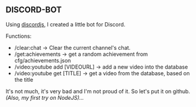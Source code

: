 ## DISCORD-BOT
Using [discordjs](https://github.com/hydrabolt/discord.js), I created a little bot for Discord.

Functions:
- /clear:chat 					-> Clear the current channel's chat.
- /get:achievements 			-> get a random achievement from cfg/achievements.json
- /video:youtube add [VIDEOURL] -> add a new video into the database
- /video:youtube get [TITLE] 	-> get a video from the database, based on the title

It's not much, it's very bad and I'm not proud of it. So let's put it on github.
*(Also, my first try on NodeJS)...*